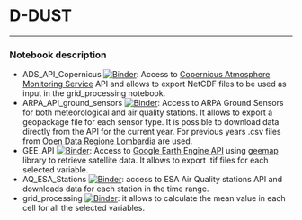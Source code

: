 # D-DUST
---
### Notebook description
- ADS_API_Copernicus [![Binder](https://mybinder.org/badge_logo.svg)](https://mybinder.org/v2/gh/opengeolab/D-DUST.git/WP2/ADS_API_Copernicus.ipynb): Access to [Copernicus Atmosphere Monitoring Service](https://atmosphere.copernicus.eu/data) API and allows to export NetCDF files to be used as input in the grid_processing notebook.
- ARPA_API_ground_sensors [![Binder](https://mybinder.org/badge_logo.svg)](https://mybinder.org/v2/gh/opengeolab/D-DUST.git/WP2/ARPA_API_ground_sensors.ipynb): Access to ARPA Ground Sensors for both meteorological and air quality stations. It allows to export a geopackage file for each sensor type. It is possible to download data directly from the API for the current year. For previous years .csv files from [Open Data Regione Lombardia](https://www.dati.lombardia.it/) are used.
- GEE_API [![Binder](https://mybinder.org/badge_logo.svg)](https://mybinder.org/v2/gh/opengeolab/D-DUST.git/WP2/GEE_API.ipynb): Access to [Google Earth Engine API](https://developers.google.com/earth-engine/datasets) using [geemap](https://geemap.org/) library to retrieve satellite data. It allows to export .tif files for each selected variable.
- AQ_ESA_Stations [![Binder](https://mybinder.org/badge_logo.svg)](https://mybinder.org/v2/gh/opengeolab/D-DUST.git/WP2/AQ_ESA_Stations.ipynb): access to ESA Air Quality stations API and downloads data for each station in the time range.
- grid_processing [![Binder](https://mybinder.org/badge_logo.svg)](https://mybinder.org/v2/gh/opengeolab/D-DUST.git/WP2/grid_processing.ipynb): it allows to calculate the mean value in each cell for all the selected variables.

